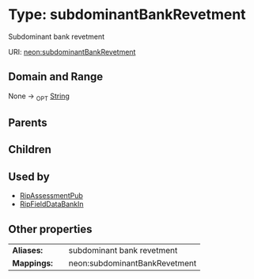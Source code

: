 
# Type: subdominantBankRevetment


Subdominant bank revetment

URI: [neon:subdominantBankRevetment](https://data.neonscience.org/subdominantBankRevetment)


## Domain and Range

None ->  <sub>OPT</sub> [String](types/String.md)

## Parents


## Children


## Used by

 * [RipAssessmentPub](RipAssessmentPub.md)
 * [RipFieldDataBankIn](RipFieldDataBankIn.md)

## Other properties

|  |  |  |
| --- | --- | --- |
| **Aliases:** | | subdominant bank revetment |
| **Mappings:** | | neon:subdominantBankRevetment |

